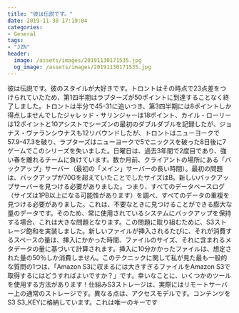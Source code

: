 ```yaml
---
title: "彼は伝説です。"
date: 2019-11-30 17:19:04
categories:
- General
tags:
- "JZN"
header:
  image: /assets/images/20191130171535.jpg
  og_image: /assets/images/20191130171535.jpg
---
```


彼は伝説です。彼のスタイルが大好きです。トロントはその時点で23点差をつけられていたため、第1四半期はラプターズが50ポイントに到達することなく終了しました。トロントは半分で45-31に追いつき、第3四半期には8ポイントしか得点しませんでしたジャレッド・サリンジャーは18ポイント、カイル・ローリーは12ポイントと10アシストでシーズンの最初のダブルダブルを記録したが、ジョナス・ヴァランシウナスも12リバウンドしたが、トロントはニューヨークで57.9-47.3を破り、ラプターズはニューヨークで5でニックスを破った8日後に7ゲームでこのシリーズを失いました。日曜日は、過去3年間で2度目であり、強い春を離れるチームに負けています。数か月前、クライアントの場所にある「バックアップ」サーバー（最初の「メイン」サーバーの長い時間）。最初の問題は、バックアップが70Gを超えていたことでしたサイズはB。新しいバックアップサーバーを見つける必要がありました。つまり、すべてのデータベースログ（サイズは1PB以上になる可能性があります）を調べ、すべてのデータの重複を見つける必要がありました。これは、不要なときに見つけることができる膨大な量のデータです。そのため、常に使用されているシステムにバックアップを保持する場合、これは大きな問題となります。この問題に取り組むために、S3ストレージ飽和を実装しました。新しいファイルが挿入されるたびに、それが消費するスペースの量は、挿入にかかった時間、ファイルのサイズ、それに含まれるメタデータの量に基づいて計算されます。挿入に10分かかったファイルは、想定された量の50％しか消費しません。このテクニックに関して私が見た最も一般的な質問の1つは、「Amazon S3に収まるには大きすぎるファイルをAmazon S3で取得するにはどうすればよいですか？」です。幸いなことに、いくつかのツールを使用する方法があります！仕組みS3ストレージは、実際にはリモートサーバー上の通常のストレージです。異なる点は、アクセスモデルです。コンテンツをS3 S3_KEYに格納しています。これは唯一のキーです
